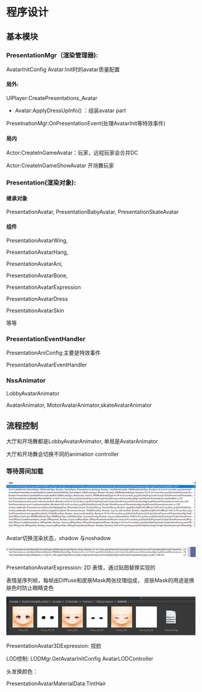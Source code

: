 # 程序设计

## 基本模块

### PresentationMgr（渲染管理器\):

AvatarInitConfig Avatar:Init时的avatar质量配置

#### 局外:

UIPlayer:CreatePresentations\_Avatar

* Avatar:ApplyDressUpInfo\(\) ：组装avatar part

PresetnationMgr:OnPresentationEvent\(处理AvatarInit等特效事件\)

#### 局内

Actor:CreateInGameAvatar：玩家，远程玩家会合并DC

Actor:CreateInGameShowAvatar 开场舞玩家

### Presentation\(渲染对象\):

#### 继承对象

PresentationAvatar, PresentationBabyAvatar, PresentationSkateAvatar

#### 组件

PresentationAvatarWing,

PresentationAvatarHang,

PresentationAvatarAni,

PresentationAvatarBone,

PresentationAvatarExpression

PresentationAvatarDress

PresentationAvatarSkin

等等

### PresentationEventHandler

PresentationAniConfig:主要是特效事件

PresentationAvatarEventHandler

### NssAnimator

LobbyAvatarAnimator

AvatarAnimator, MotorAvatarAnimator,skateAvatarAnimator

## 流程控制

大厅和开场舞都是LobbyAvatarAnimator, 单局是AvatarAnimator

大厅和开场舞会切换不同的animation controller

### 等待房间加载

![&#x52A0;&#x8F7D;&#x5806;&#x6808;](../../.gitbook/assets/image%20%28190%29.png)

Avatar切换渲染状态，shadow 与noshadow

![](../../.gitbook/assets/image%20%28192%29.png)

PresentationAvatarExpression: 2D 表情，通过贴图替换实现的

表情是序列帧，每帧由Diffuse和皮肤Mask两张纹理组成， 皮肤Mask的用途是换肤色时防止眼睛变色

![](../../.gitbook/assets/image%20%28194%29.png)

PresentationAvatar3DExpression: 捏脸

LOD控制: LODMgr.GetAvatarInitConfig AvatarLODController

头发换颜色：

PresentationAvatarMaterialData:TintHair



